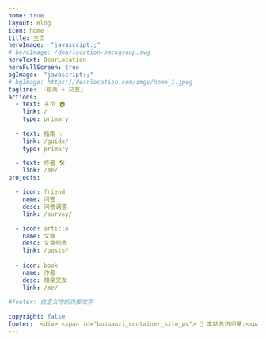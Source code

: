```yaml
---
home: true
layout: Blog
icon: home
title: 主页
heroImage:  "javascript:;"
# heroImage: /dearlocation-backgroup.svg
heroText: DearLocation
heroFullScreen: true
bgImage:  "javascript:;"
# bgImage: https://dearlocation.com/imgs/home_1.jpeg
tagline: 「相亲 + 交友」
actions:
  - text: 主页 🏠
    link: /
    type: primary
    
  - text: 指南 💡
    link: /guide/
    type: primary

  - text: 作者 🛠
    link: /me/
projects:

  - icon: friend
    name: 问卷
    desc: 问卷调查
    link: /survey/

  - icon: article
    name: 文章
    desc: 文章列表
    link: /posts/
	 
  - icon: book
    name: 作者
    desc: 相亲交友
    link: /me/
	 
#footer: 自定义你的页脚文字

copyright: false
footer:  <div> <span id="busuanzi_container_site_pv"> 👀 本站总访问量:<span id="busuanzi_value_site_pv"></span> 次 </span> <span id="busuanzi_container_site_uv"> | 🚴 本站总访客数:<span id="busuanzi_value_site_uv"></span> 人 | </span> <span> Copyright © 2022 <a href="https://dearlocation.com" target="_blank">DearLocation.com</a> </span></div>
---
```

